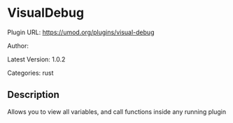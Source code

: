 # VisualDebug

Plugin URL: https://umod.org/plugins/visual-debug

Author: 

Latest Version: 1.0.2

Categories: rust

## Description

Allows you to view all variables, and call functions inside any running plugin
